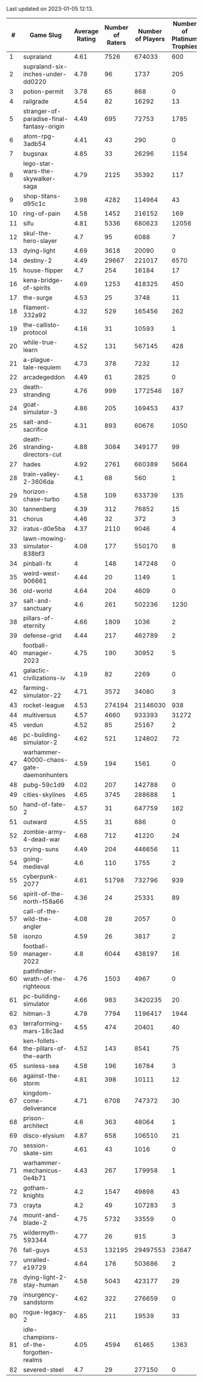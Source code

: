 Last updated on 2023-01-05 12:13.


|#|Game Slug|Average Rating|Number of Raters|Number of Players|Number of Platinum Trophies|Max Rarity (%)|
|---|---|---|---|---|---|---|
|1|supraland|4.61|7526|674033|600|99|
|2|supraland-six-inches-under-dd0220|4.78|96|1737|205|99|
|3|potion-permit|3.78|65|868|0|98|
|4|railgrade|4.54|82|16292|13|98|
|5|stranger-of-paradise-final-fantasy-origin|4.49|695|72753|1785|98|
|6|atom-rpg-3adb54|4.41|43|290|0|97|
|7|bugsnax|4.85|33|26296|1154|97|
|8|lego-star-wars-the-skywalker-saga|4.79|2125|35392|117|97|
|9|shop-titans-d95c1c|3.98|4282|114964|43|97|
|10|ring-of-pain|4.58|1452|216152|169|96|
|11|sifu|4.81|5336|680623|12056|96|
|12|skul-the-hero-slayer|4.7|95|6088|7|96|
|13|dying-light|4.69|3618|20090|0|95|
|14|destiny-2|4.49|29667|221017|6570|94|
|15|house-flipper|4.7|254|16184|17|94|
|16|kena-bridge-of-spirits|4.69|1253|418325|450|94|
|17|the-surge|4.53|25|3748|11|94|
|18|filament-332a92|4.32|529|165456|262|93|
|19|the-callisto-protocol|4.16|31|10593|1|93|
|20|while-true-learn|4.52|131|567145|428|93|
|21|a-plague-tale-requiem|4.73|378|7232|12|91|
|22|arcadegeddon|4.49|61|2825|0|91|
|23|death-stranding|4.76|999|1772546|187|91|
|24|goat-simulator-3|4.86|205|169453|437|91|
|25|salt-and-sacrifice|4.31|893|60676|1050|91|
|26|death-stranding-directors-cut|4.88|3084|349177|99|90|
|27|hades|4.92|2761|660389|5664|89|
|28|train-valley-2-3606da|4.1|68|560|1|89|
|29|horizon-chase-turbo|4.58|109|633739|135|88|
|30|tannenberg|4.39|312|76852|15|88|
|31|chorus|4.46|32|372|3|85|
|32|iratus-d0e5ba|4.37|2110|9046|4|85|
|33|lawn-mowing-simulator-838bf3|4.08|177|550170|8|85|
|34|pinball-fx|4|148|147248|0|85|
|35|weird-west-906661|4.44|20|1149|1|85|
|36|old-world|4.64|204|4609|0|83|
|37|salt-and-sanctuary|4.6|261|502236|1230|83|
|38|pillars-of-eternity|4.66|1809|1036|2|81|
|39|defense-grid|4.44|217|462789|2|80|
|40|football-manager-2023|4.75|190|30952|5|79|
|41|galactic-civilizations-iv|4.19|82|2269|0|79|
|42|farming-simulator-22|4.71|3572|34080|3|77|
|43|rocket-league|4.53|274194|21146030|938|77|
|44|multiversus|4.57|4660|933393|31272|76|
|45|verdun|4.52|85|25167|2|75|
|46|pc-building-simulator-2|4.62|521|124802|72|74|
|47|warhammer-40000-chaos-gate-daemonhunters|4.59|194|1561|0|74|
|48|pubg-59c1d9|4.02|207|142788|0|73|
|49|cities-skylines|4.65|3745|288688|1|72|
|50|hand-of-fate-2|4.57|31|647759|162|72|
|51|outward|4.55|31|886|0|72|
|52|zombie-army-4-dead-war|4.68|712|41220|24|67|
|53|crying-suns|4.49|204|446656|11|66|
|54|going-medieval|4.6|110|1755|2|66|
|55|cyberpunk-2077|4.61|51798|732796|939|64|
|56|spirit-of-the-north-f58a66|4.36|24|25331|89|64|
|57|call-of-the-wild-the-angler|4.08|28|2057|0|58|
|58|isonzo|4.59|26|3817|2|58|
|59|football-manager-2022|4.8|6044|438197|16|49|
|60|pathfinder-wrath-of-the-righteous|4.76|1503|4967|0|49|
|61|pc-building-simulator|4.66|983|3420235|20|48|
|62|hitman-3|4.78|7794|1196417|1944|47|
|63|terraforming-mars-18c3ad|4.55|474|20401|40|46|
|64|ken-follets-the-pillars-of-the-earth|4.52|143|8541|75|45|
|65|sunless-sea|4.58|196|16784|3|36|
|66|against-the-storm|4.81|398|10111|12|35|
|67|kingdom-come-deliverance|4.71|6708|747372|30|30|
|68|prison-architect|4.6|363|48064|1|30|
|69|disco-elysium|4.87|658|106510|21|28|
|70|session-skate-sim|4.61|43|1016|0|26|
|71|warhammer-mechanicus-0e4b71|4.43|267|179958|1|25|
|72|gotham-knights|4.2|1547|49898|43|24|
|73|crayta|4.2|49|107283|3|23|
|74|mount-and-blade-2|4.75|5732|33559|0|23|
|75|wildermyth-593344|4.77|26|915|3|14|
|76|fall-guys|4.53|132195|29497553|23647|8|
|77|unrailed-e19729|4.64|176|503686|2|8|
|78|dying-light-2-stay-human|4.58|5043|423177|29|6|
|79|insurgency-sandstorm|4.62|322|276659|0|6|
|80|rogue-legacy-2|4.85|211|19539|33|3|
|81|idle-champions-of-the-forgotten-realms|4.05|4594|61465|1363|1|
|82|severed-steel|4.7|29|277150|0|0.1|
